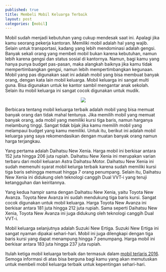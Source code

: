 ```yaml
---
published: true
title: Membeli Mobil Keluarga Terbaik
layout: post
categories: [mobil]
---
```

Mobil sudah menjadi kebutuhan yang cukup mendesak saat ini. Apalagi jika kamu seorang pekerja kantoran. Memiliki mobil adalah hal yang wajib. Selain untuk transportasi, kadang yang lebih mendominasi adalah gengsi. Banyak sekali orang yang membeli mobil bukan karena kebutuhan, namun lebih karena gengsi dan status sosial di kantornya. Namun, bagi kamu yang hanya punya budget pas-pasan, maka alangkah baiknya jika kamu tidak mempertimbangkan gengsi, namun lebih mempertimbangkan kegunaan. Mobil yang pas digunakan saat ini adalah mobil yang bisa membuat banyak orang, dengan kata lain mobil keluarga. Mobil keluarga ini sangat multi guna. Bisa digunakan untuk ke kantor sambil mengantar anak sekolah. Selain itu mobil keluarga ini sangat cocok digunakan untuk mudik.

<center><img src="http://otoboy.com/wp-content/uploads/2015/10/Daihatsu-New-Xenia1.jpg"></center>

Berbicara tentang mobil keluarga terbaik adalah mobil yang bisa memuat banyak orang dan tidak mahal tentunya. Jika memilih mobil yang memuat banyak orang, ada mobil yang memiliki kursi tiga baris, namun harganya melambung tinggi. Sangat tidak bijak jika kamu memilih mobil yang melampaui budget yang kamu memiliki. Untuk itu, berikut ini adalah mobil keluarga yang saya rekomendasikan dengan muatan banyak orang namun harga terjangkau.

Yang pertama adalah Daihatsu New Xenia. Harga mobil ini berkisar antara 152 juta hingga 206 juta rupiah. Daihatsu New Xenia ini merupakan varian terbaru dari mobil keluaran Astra Daihatsu Motor. Daihatsu New Xenia ini sudah memenuhi syarat mobil kelurga terbaik karena sudah memiliki kursi tiga baris sehingga memuat hingga 7 orang penumpang. Selain itu, Daihatsu New Xenia ini didukung oleh teknologi canggih Dual VVT-i yang teruji ketangguhan dan keiritannya.

Yang kedua hampir sama dengan Daihatsu New Xenia, yaitu Toyota New Avanza. Toyota New Avanza ini sudah mendukung tiga baris kursi. Sangat cocok digunakan untuk mobil keluarga. Harga  Toyota New Avanza ini berkisar antara 181 juta hingga 212 juta rupiah. Sama seperti Daihatsu New Xenia, Toyota New Avanza ini juga didukung oleh teknologi canggih Dual VVT-i.

Mobil keluarga selanjutnya adalah Suzuki New Ertiga. Suzuki New Ertiga ini sangat nyaman dipakai sehari-hari. Mobil ini juga dilengkapi dengan tiga baris kursi yang dapat menampung hingga 7 penumpang. Harga mobil ini berkisar antara 183 juta hingga 237 juta rupiah.

Itulah ketiga mobil keluarga terbaik dan termasuk dalam <a href="http://daihatsu.co.id">mobil terlaris 2016</a>. Semoga informasi di atas bisa berguna bagi kamu yang akan memutuskan untuk membeli mobil keluarga terbaik untuk kepentingan sehari-hari.